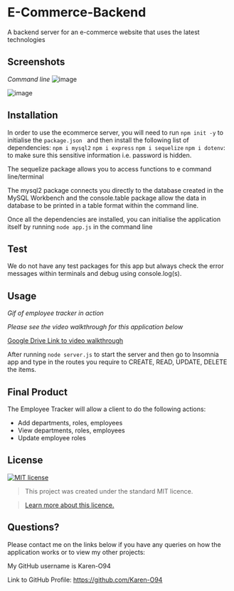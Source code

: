# E-Commerce-Backend
A backend server for an e-commerce website that uses the latest technologies

## Screenshots
*Command line*
![image]()

![image]()

## Installation
In order to use the ecommerce server, you will need to run `npm init -y` to initialise the `package.json ` and then install the following list of dependencies:
`npm i mysql2`
`npm i express`
`npm i sequelize`
`npm i dotenv`: to make sure this sensitive information i.e. password is hidden. 

The sequelize package allows you to access functions to e command line/terminal 

The mysql2 package connects you directly to the database created in the MySQL Workbench and the console.table package allow the data in database to be printed in a table format within the command line. 

Once all the dependencies are installed, you can initialise the application itself by running `node app.js` in the command line

## Test
We do not have any test packages for this app but always check the error messages within terminals and debug using console.log(s). 
 
## Usage 

*Gif of employee tracker in action*

*Please see the video walkthrough for this application below*

[Google Drive Link to video walkthrough]()

After running `node server.js` to start the server and then go to Insomnia app and type in the routes you require to CREATE, READ, UPDATE, DELETE the items. 

## Final Product
The Employee Tracker will allow a client to do the following actions:
 * Add departments, roles, employees
 * View departments, roles, employees
 * Update employee roles

## License
[![MIT license](https://img.shields.io/badge/License-MIT-blue.svg)](https://lbesson.mit-license.org/)

> This project was created under the standard MIT licence.

> [Learn more about this licence.](https://lbesson.mit-license.org/)


## Questions?

Please contact me on the links below if you have any queries on how the application works or to view my other projects:

My GitHub username is Karen-O94 

Link to GitHub Profile: https://github.com/Karen-O94